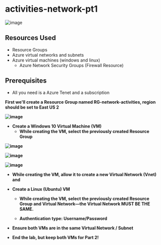 # activities-network-pt1


![image](https://github.com/user-attachments/assets/8e15530e-d851-4467-8421-61c172f9daf0)    

<h2>Resources Used</h2>

- Resource Groups
- Azure virtual networks and subnets
- Azure virtual machines (windows and linux)
  - Azure Network Security Groups (Firewall Resource)



<h2>Prerequisites</h2>


- All you need is a Azure Tenet and a subscription




<b/>
















First we'll create a Resource Group named RG-network-activities, region should be set to East US 2

![image](https://github.com/user-attachments/assets/937a8eea-4844-49b2-bdba-2f43c0e8f700)




- Create a Windows 10 Virtual Machine (VM)
   - While creating the VM, select the previously created Resource Group
 
![image](https://github.com/user-attachments/assets/5fb4b6e5-f7d0-4d37-9ba2-76eb3e956d83)


![image](https://github.com/user-attachments/assets/d1995009-5f01-4814-a1d1-430a0a943c39)


![image](https://github.com/user-attachments/assets/80f91df3-05a5-48d5-8b60-df3c172875c8)



   - While creating the VM, allow it to create a new Virtual Network (Vnet) and 


   
- Create a Linux (Ubuntu) VM
   - While creating the VM, select the previously created Resource Group and Virtual Network—the Virtual Network MUST BE THE SAME.

     
   - Authentication type: Username/Password
 

  
- Ensure both VMs are in the same Virtual Network / Subnet





- End the lab, but keep both VMs for Part 2!
